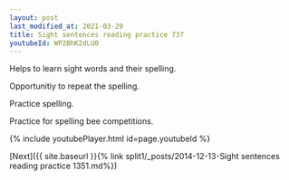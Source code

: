 ```yaml
---
layout: post
last_modified_at: 2021-03-29
title: Sight sentences reading practice 737
youtubeId: WP2BhK2dLU0
---
```

 
 
Helps to learn sight words and their spelling.

Opportunitiy to repeat the spelling. 

Practice spelling. 
 
Practice for spelling bee competitions. 
 
{% include youtubePlayer.html id=page.youtubeId %}
 
 

[Next]({{ site.baseurl }}{% link  split1/_posts/2014-12-13-Sight sentences reading practice 1351.md%})
 
